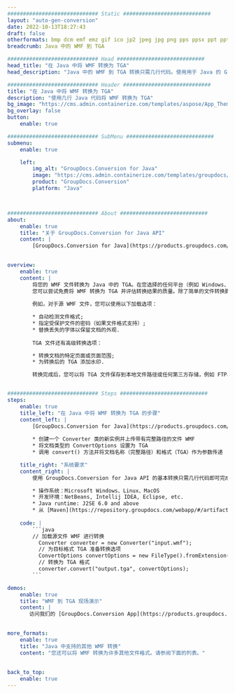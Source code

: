 ```yaml
---
############################# Static ############################
layout: "auto-gen-conversion"
date: 2022-10-13T18:27:43
draft: false
otherformats: bmp dcm emf emz gif ico jp2 jpeg jpg png pps ppsx ppt pptx psb psd svg svgz tga tif tiff webp wmf wmz
breadcrumb: Java 中的 WMF 到 TGA

############################# Head ############################
head_title: "在 Java 中将 WMF 转换为 TGA"
head_description: "Java 中的 WMF 到 TGA 转换只需几行代码。使用用于 Java 的 GroupDocs 文档转换 API 转换 160 多种文件格式"

############################# Header ############################
title: "在 Java 中将 WMF 转换为 TGA"
description: "使用几行 Java 代码将 WMF 转换为 TGA"
bg_image: "https://cms.admin.containerize.com/templates/aspose/App_Themes/V3/images/bg/header1.png"
bg_overlay: false
button:
    enable: true

############################# SubMenu ############################
submenu:
    enable: true

    left:
        img_alt: "GroupDocs.Conversion for Java"
        image: "https://cms.admin.containerize.com/templates/groupdocs/images/product-logos/90x90-noborder/groupdocs-conversion-java.png"
        product: "GroupDocs.Conversion"
        platform: "Java"



############################# About ############################
about:
    enable: true
    title: "关于 GroupDocs.Conversion for Java API"
    content: |
        [GroupDocs.Conversion for Java](https://products.groupdocs.com/conversion/java/) 是一种高级文件格式转换 API，用于在 Microsoft Office、OpenDocument、PDF、HTML、电子邮件、CAD 等流行图像和文档格式之间进行转换。只需几行代码即可完成更多工作。本机 API 会自动检测原始文档的格式，并提供许多选项来自定义转换后的文档。除了从文档中提取信息的功能外，它还默认支持将转换结果缓存到本地磁盘。但是，任何类型的缓存存储都可以通过实施适当的接口来支持 - Amazon S3、Dropbox、Google Drive、Windows Azure、Reddis 或任何其他接口。
    

overview:
    enable: true
    content: |
        将您的 WMF 文件转换为 Java 中的 TGA。在您选择的任何平台（例如 Windows、Linux、macOS）上，只需几行 Java 代码。
        您可以尝试免费将 WMF 转换为 TGA 并评估转换结果的质量。除了简单的文件转换脚本外，您还可以尝试更复杂的选项来加载 WMF 源文件并存储 TGA 输出。 
        
        例如，对于源 WMF 文件，您可以使用以下加载选项：

        * 自动检测文件格式;
        * 指定受保护文件的密码（如果文件格式支持）;
        * 替换丢失的字体以保留文档的外观.
        
        TGA 文件还有高级转换选项：

        * 转换文档的特定页面或页面范围;
        * 为转换后的 TGA 添加水印.

        转换完成后，您可以将 TGA 文件保存到本地文件路径或任何第三方存储，例如 FTP、Amazon S3、Google Drive、Dropbox 等。请注意 - 转换 WMF到 TGA，您不需要安装任何额外的软件，例如 MS Office、Open Office、Adobe Acrobat Reader 等。


############################# Steps ############################
steps:
    enable: true
    title_left: "在 Java 中将 WMF 转换为 TGA 的步骤"
    content_left: |
        [GroupDocs.Conversion for Java](https://products.groupdocs.com/conversion/java/) 允许开发人员使用几行代码轻松地将 WMF 文件转换为 TGA。
        
        * 创建一个 Converter 类的新实例并上传带有完整路径的文件 WMF
        * 将文档类型的 ConvertOptions 设置为 TGA
        * 调用 convert() 方法并将文档名称（完整路径）和格式（TGA）作为参数传递

    title_right: "系统要求"
    content_right: |
        使用 GroupDocs.Conversion for Java API 的基本转换只需几行代码即可完成。所有主要平台和操作系统都支持我们的 API。在执行以下代码之前，请确保您的系统上安装了以下先决条件。

        * 操作系统：Microsoft Windows、Linux、MacOS
        * 开发环境：NetBeans, Intellij IDEA, Eclipse, etc.
        * Java runtime: J2SE 6.0 and above
        * 从 [Maven](https://repository.groupdocs.com/webapp/#/artifacts/browse/tree/General/repo/com/groupdocs/groupdocs-conversion) 获取最新的 GroupDocs.Conversion for Java
         
    code: |
        ```java    
        // 加载源文件 WMF 进行转换
          Converter converter = new Converter("input.wmf");
          // 为目标格式 TGA 准备转换选项
          ConvertOptions convertOptions = new FileType().fromExtension("tga").getConvertOptions();
          // 转换为 TGA 格式
          converter.convert("output.tga", convertOptions);
        ```

demos:
    enable: true
    title: "WMF 到 TGA 现场演示"
    content: |
       访问我们的 [GroupDocs.Conversion App](https://products.groupdocs.app/conversion/family) 网站并立即尝试 WMF 到 TGA 转换。免费演示具有以下好处
          

more_formats:
    enable: true
    title: "Java 中支持的其他 WMF 转换"
    content: "您还可以将 WMF 转换为许多其他文件格式。请参阅下面的列表。"
       
       
back_to_top:
    enable: true
---
```

